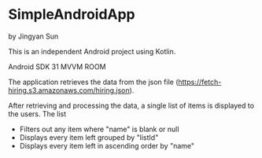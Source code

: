 # SimpleAndroidApp

by Jingyan Sun

This is an independent Android project using Kotlin.

Android SDK 31
MVVM
ROOM

The application retrieves the data from the json file (https://fetch-hiring.s3.amazonaws.com/hiring.json).

After retrieving and processing the data, a single list of items is displayed to the users. The list
 - Filters out any item where "name" is blank or null
 - Displays every item left grouped by "listId"
 - Displays every item left in ascending order by "name"
